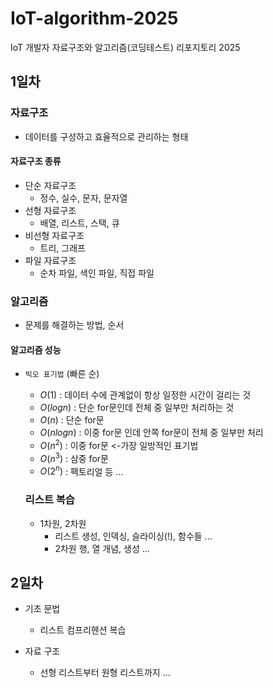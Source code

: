 # IoT-algorithm-2025
IoT 개발자 자료구조와 알고리즘(코딩테스트) 리포지토리 2025

## 1일차

### 자료구조
- 데이터를 구성하고 효율적으로 관리하는 형태

#### 자료구조 종류
- 단순 자료구조
    - 정수, 실수, 문자, 문자열
- 선형 자료구조
    - 배열, 리스트, 스택, 큐
- 비선형 자료구조
    - 트리, 그래프
- 파일 자료구조
    - 순차 파일, 색인 파일, 직접 파일

### 알고리즘
- 문제를 해결하는 방법, 순서

#### 알고리즘 성능
- `빅오 표기법` (빠른 순)
    - $O(1)$ : 데이터 수에 관계없이 항상 일정한 시간이 걸리는 것
    - $O(log n)$ : 단순 for문인데 전체 중 일부만 처리하는 것
    - $O(n)$ : 단순 for문
    - $O(n log n)$ : 이중 for문 인데 안쪽 for문이 전체 중 일부만 처리
    - $O(n^2)$ : 이중 for문 <-가장 일방적인 표기법
    - $O(n^3)$ : 삼중 for문
    - $O(2^n)$ : 팩토리얼 등 ...

    ### 리스트 복습
    - 1차원, 2차원
        - 리스트 생성, 인덱싱, 슬라이싱(!), 함수들 ...
        - 2차원 행, 열 개념, 생성 ...

## 2일차
- 기초 문법 
    - 리스트 컴프리헨션 복습

- 자료 구조
    - 선형 리스트부터 원형 리스트까지 ...
